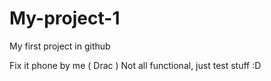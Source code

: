 # My-project-1
My  first project in github

Fix it phone by me ( Drac )
Not all functional, just test stuff 
 :D
